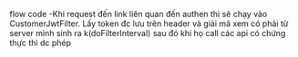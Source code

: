 flow code
-Khi request đến link liên quan đến authen thì sẽ chạy vào CustomerJwtFilter. 
Lấy token đc lưu trên header và giải mã xem có phải từ server mình sinh ra k(doFilterInterval)
sau đó khi họ call các api có chứng thực thì dc phép